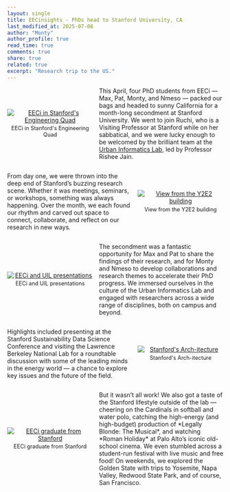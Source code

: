 ```yaml
---
layout: single
title: EECinsights - PhDs head to Stanford University, CA
last_modified_at: 2025-07-08
author: "Monty"
author_profile: true
read_time: true
comments: true
share: true
related: true
excerpt: "Research trip to the US."
---
```


<!-- IMAGE 1 – IMAGE ON LEFT -->
<div class="imageTextRow row-reverse">
  <div class="textBlock">
    This April, four PhD students from EECi — Max, Pat, Monty, and Nmeso — packed our bags and headed to sunny California for a month-long secondment at Stanford University. We went to join Ruchi, who is a Visiting Professor at Stanford while on her sabbatical, and we were lucky enough to be welcomed by the brilliant team at the <a href="https://www.uil.stanford.edu/">Urban Informatics Lab</a>, led by Professor Rishee Jain.
  </div>
  <div class="imageWrapper">
    <a href="{{ '/Images/EECinsights/EECI-YEE-group.png' | relative_url }}" target="_blank">
      <img src="{{ '/Images/EECinsights/EECI-YEE-group.png' | relative_url }}" alt="EECi in Stanford's Engineering Quad" />
    </a>
    <div class="imageCaption">EECi in Stanford's Engineering Quad</div>
  </div>
</div>

<!-- IMAGE 2 – IMAGE ON RIGHT -->
<div class="imageTextRow">
  <div class="textBlock">
    From day one, we were thrown into the deep end of Stanford’s buzzing research scene. Whether it was meetings, seminars, or workshops, something was always happening. Over the month, we each found our rhythm and carved out space to connect, collaborate, and reflect on our research in new ways.
  </div>
  <div class="imageWrapper">
    <a href="{{ 'Images/EECinsights/EECI-YEE stanford.png' | relative_url }}" target="_blank">
      <img src="{{ 'Images/EECinsights/EECI-YEE stanford.png' | relative_url }}" alt="View from the Y2E2 building" />
    </a>
    <div class="imageCaption">View from the Y2E2 building</div>
  </div>
</div>

<!-- IMAGE 3 – IMAGE ON LEFT -->
<div class="imageTextRow row-reverse">
  <div class="textBlock">
    The secondment was a fantastic opportunity for Max and Pat to share the findings of their research, and for Monty and Nmeso to develop collaborations and research themes to accelerate their PhD progress. We immersed ourselves in the culture of the Urban Informatics Lab and engaged with researchers across a wide range of disciplines, both on campus and beyond.
  </div>
  <div class="imageWrapper">
    <a href="{{ 'Images/EECinsights/EECI-UIL.png' | relative_url }}" target="_blank">
      <img src="{{ 'Images/EECinsights/EECI-UIL.png' | relative_url }}" alt="EECi and UIL presentations" />
    </a>
    <div class="imageCaption">EECi and UIL presentations</div>
  </div>
</div>

<!-- IMAGE 4 – IMAGE ON RIGHT -->
<div class="imageTextRow">
  <div class="textBlock">
    Highlights included presenting at the Stanford Sustainability Data Science Conference and visiting the Lawrence Berkeley National Lab for a roundtable discussion with some of the leading minds in the energy world — a chance to explore key issues and the future of the field.
  </div>
  <div class="imageWrapper">
    <a href="{{ '/Images/EECinsights/EECI-Stanford-Arch.png' | relative_url }}" target="_blank">
      <img src="{{ '/Images/EECinsights/EECI-Stanford-Arch.png' | relative_url }}" alt="Stanford's Arch-itecture" />
    </a>
    <div class="imageCaption">Stanford's Arch-itecture</div>
  </div>
</div>

<!-- IMAGE 5 – IMAGE ON LEFT -->
<div class="imageTextRow row-reverse">
  <div class="textBlock">
    But it wasn’t all work! We also got a taste of the Stanford lifestyle outside of the lab — cheering on the Cardinals in softball and water polo, catching the high-energy (and high-budget) production of *Legally Blonde: The Musical*, and watching *Roman Holiday* at Palo Alto’s iconic old-school cinema. We even stumbled across a student-run festival with live music and free food! On weekends, we explored the Golden State with trips to Yosemite, Napa Valley, Redwood State Park, and of course, San Francisco.
  </div>
  <div class="imageWrapper">
    <a href="{{ 'Images/EECinsights/EECI-stanford.png' | relative_url }}" target="_blank">
      <img src="{{ 'Images/EECinsights/EECI-stanford.png' | relative_url }}" alt="EECi graduate from Stanford" />
    </a>
    <div class="imageCaption">EECi graduate from Stanford</div>
  </div>
</div>

<style>
/* Default desktop styles */
.imageTextRow {
  display: flex;
  align-items: center;
  gap: 1em;
  margin-bottom: 2em;
  flex-wrap: wrap;
}

.row-reverse {
  flex-direction: row-reverse;
}

.imageWrapper {
  flex: 1;
  position: relative;
  text-align: center;
  min-width: 200px;
}

.imageWrapper img {
  max-height: 275px;
  height: auto;
  width: auto;
  max-width: 100%;
  display: block;
  margin: 0 auto;
}

.imageCaption {
  font-size: 0.9em;
  text-align: center;
  margin-top: 0.3em;
}

.textBlock {
  flex: 2;
  min-width: 250px;
}

/* Responsive overrides for screens smaller than 768px */
@media (max-width: 768px) {
  .imageTextRow {
    flex-direction: column !important;
    text-align: center;
  }

  .textBlock {
    order: 2;
    width: 100%;
  }

  .imageWrapper {
    order: 1;
    width: 100%;
  }

  .imageWrapper img {
    max-height: none;
    width: 100%;
    height: auto;
  }
}
</style>
